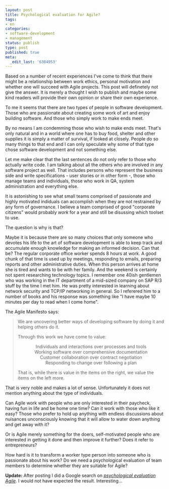 ```yaml
---
layout: post
title: Psychological evaluation for Agile?
tags:
- en
categories:
- software-development
- management
status: publish
type: post
published: true
meta:
  _edit_last: '6384953'
---
```

<p>Based on a number of recent experiences I've come to think that there might be a relationship between work ethics, personal motivation and whether one will succeed with Agile projects. This post will definetely not give the answer. It is merely a thought I wish to publish and maybe some kind readers will provide their own opinion or share their own experience.</p>

<p>To me it seems that there are two types of people in software development. Those who are passionate about creating some work of art and enjoy building software. And those who simply work to make ends meet.</p>

<p>By no means I am condemming those who wish to make ends meet. That's only natural and in a world where one has to buy food, shelter and other supplies it is simply a matter of survival, if looked at closely. People do so many things to that end and I can only speculate why some of that type chose software development and not something else.</p>

<p>Let me make clear that the last sentences do not only refer to those who actually write code. I am talking about all the others who are involved in any software project as well. That includes persons who represent the business side and write specifications - user stories or in other form -, those who manage teams and individuals, those who work in QA, system administration and everything else.</p>

<p>It is astonishing to see what small teams comprised of passionate and highly motivated indiduals can accomplish when they are not restrained by any form of governance. I believe a team comprised of good "corporate citizens" would probably <em>work</em> for a year and still be disussing which toolset to use.</p>

<p>The question is why is that?</p>

<p>Maybe it is because there are so many choices that only someone who devotes his life to the art of software development is able to keep track and accumulate enough knowledge for making an informed decision. Can that be? The regular corporate office worker spends 8 hours at work. A good chunk of that time is used up by meetings, responding to emails, preparing reports and other administrative duties. When this person arrives at home she is tired and wants to be with her family. And the weekend is certainly not spent researching technology topics. I remember one 40ish gentlemen who was working in the IT department of a mid-sized company on SAP R/3 stuff by the time I met him. He was pretty interested in learning about network security and TCP/IP networking in general. So I referered him to a number of books and his response was something like "I have maybe 10 minutes per day to read when I come home".</p>

<p>The Agile Manifesto says:</p>

<blockquote>
<p>We are uncovering better ways of developing software by doing it and helping others do it. </p>
<p>Through this work we have come to value:</p>

<p align="center">Individuals and interactions over processes and tools <br>
Working software over comprehensive documentation <br>
Customer collaboration over contract negotiation <br>
Responding to change over following a plan </p>

<p>That is, while there is value in the items on the right, we value the items on the left more.</p></blockquote>

<p>That is very noble and makes a lot of sense. Unfortunately it does not mention anything about the type of individuals.</p>

<p>Can Agile work with people who are only interested in their paycheck, having fun in life and be home one time? Can it work with those who like it easy? Those who prefer to hold up anything with endless discussions about nuisances unconsciously knowing that it will allow to water down anything and get away with it?</p>

<p>Or is Agile merely something for the doers, self-motivated people who are interested in getting it done and then improve it further? Does it refer to entrepreneurs?</p>

<p>How hard is it to transform a worker type person into someone who is passionate about his work? Do we need a psychological evaluation of team members to determine whether they are suitable for Agile?</p>

<p><strong>Update:</strong> After posting I did a Google search on <a href="http://www.google.com/search?hl=en&amp;client=safari&amp;rls=en-us&amp;q=psychological+evaluation+agile&amp;btnG=Search"><em>psychological evaluation Agile</em></a>. I would not have expected the result. Interesting...</p>
